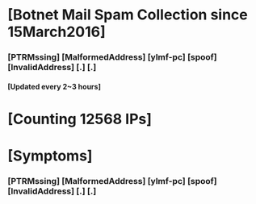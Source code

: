 # [Botnet Mail Spam Collection since 15March2016]
### [PTRMssing] [MalformedAddress] [ylmf-pc] [spoof] [InvalidAddress] [.] [.]
#### [Updated every 2~3 hours]

# [Counting 12568 IPs]

# [Symptoms] 
###   [PTRMssing] [MalformedAddress] [ylmf-pc] [spoof] [InvalidAddress] [.] [.]
